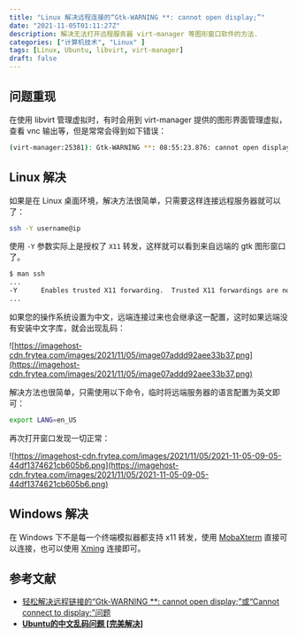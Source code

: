 ```yaml
---
title: "Linux 解决远程连接的“Gtk-WARNING **: cannot open display;”"
date: "2021-11-05T01:11:27Z"
description: 解决无法打开远程服务器 virt-manager 等图形窗口软件的方法.
categories: ["计算机技术", "Linux" ]
tags: [Linux, Ubuntu, libvirt, virt-manager]
draft: false
---
```


## 问题重现

在使用 libvirt 管理虚拟时，有时会用到 virt-manager 提供的图形界面管理虚拟，查看 vnc 输出等，但是常常会得到如下错误：

```bash
(virt-manager:25381): Gtk-WARNING **: 08:55:23.876: cannot open display:
```

## Linux 解决

如果是在 Linux 桌面环境，解决方法很简单，只需要这样连接远程服务器就可以了：

```bash
ssh -Y username@ip
```

使用 `-Y` 参数实际上是授权了 `X11` 转发，这样就可以看到来自远端的 gtk 图形窗口了。

```bash
$ man ssh
...
-Y      Enables trusted X11 forwarding.  Trusted X11 forwardings are not subjected to the X11 SECURITY extension controls.
...
```

如果您的操作系统设置为中文，远端连接过来也会继承这一配置，这时如果远端没有安装中文字库，就会出现乱码：

![https://imagehost-cdn.frytea.com/images/2021/11/05/image07addd92aee33b37.png](https://imagehost-cdn.frytea.com/images/2021/11/05/image07addd92aee33b37.png)

解决方法也很简单，只需使用以下命令，临时将远端服务器的语言配置为英文即可：

```bash
export LANG=en_US
```

再次打开窗口发现一切正常：

![https://imagehost-cdn.frytea.com/images/2021/11/05/2021-11-05-09-05-44df1374621cb605b6.png](https://imagehost-cdn.frytea.com/images/2021/11/05/2021-11-05-09-05-44df1374621cb605b6.png)

## Windows 解决

在 Windows 下不是每一个终端模拟器都支持 x11 转发，使用 [MobaXterm](https://mobaxterm.mobatek.net/) 直接可以连接，也可以使用 [Xming](https://sourceforge.net/projects/xming/?source=typ_redirect) 连接即可。

## 参考文献

- [轻松解决远程链接的“Gtk-WARNING **: cannot open display;”或“Cannot connect to display;”问题](https://blog.csdn.net/Rong_Toa/article/details/80365932)
- **[Ubuntu的中文乱码问题 [完美解决]](https://blog.csdn.net/weixin_39792252/article/details/80415550)**